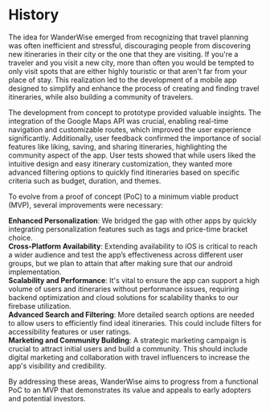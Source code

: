 # History


The idea for WanderWise emerged from recognizing that travel planning was often inefficient and stressful, discouraging people from discovering new itineraries in their city or the one that they are visiting. If you're a traveler and you visit a new city, more than often you would be tempted to only visit spots that are either highly touristic or that aren't far from your place of stay. This realization led to the development of a mobile app designed to simplify and enhance the process of creating and finding travel itineraries, while also building a community of travelers.

The development from concept to prototype provided valuable insights. The integration of the Google Maps API was crucial, enabling real-time navigation and customizable routes, which improved the user experience significantly. Additionally, user feedback confirmed the importance of social features like liking, saving, and sharing itineraries, highlighting the community aspect of the app.
User tests showed that while users liked the intuitive design and easy itinerary customization, they wanted more advanced filtering options to quickly find itineraries based on specific criteria such as budget, duration, and themes.

To evolve from a proof of concept (PoC) to a minimum viable product (MVP), several improvements were necessary: <br>

**Enhanced Personalization**: We bridged the gap with other apps by quickly integrating personalization features such as tags and price-time bracket choice.<br>
**Cross-Platform Availability**: Extending availability to iOS is critical to reach a wider audience and test the app’s effectiveness across different user groups, but we plan to attain that after making sure that our android implementation.<br>
**Scalability and Performance**: It's vital to ensure the app can support a high volume of users and itineraries without performance issues, requiring backend optimization and cloud solutions for scalability thanks to our firebase utilization.<br>
**Advanced Search and Filtering**: More detailed search options are needed to allow users to efficiently find ideal itineraries. This could include filters for accessibility features or user ratings.<br>
**Marketing and Community Building**: A strategic marketing campaign is crucial to attract initial users and build a community. This should include digital marketing and collaboration with travel influencers to increase the app's visibility and credibility.<br>

By addressing these areas, WanderWise aims to progress from a functional PoC to an MVP that demonstrates its value and appeals to early adopters and potential investors.




